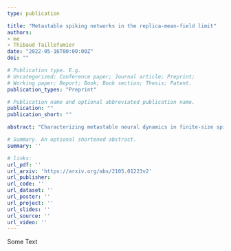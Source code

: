 ```yaml
---
type: publication

title: "Metastable spiking networks in the replica-mean-field limit"
authors:
- me
- Thibaud Taillefumier
date: "2022-05-16T00:00:00Z"
doi: ""

# Publication type. E.g.
# Uncategorized; Conference paper; Journal article; Preprint;
# Working paper; Report; Book; Book section; Thesis; Patent.
publication_types: "Preprint"

# Publication name and optional abbreviated publication name.
publication: ""
publication_short: ""

abstract: "Characterizing metastable neural dynamics in finite-size spiking networks remains a daunting challenge. We propose to address this challenge in the recently introduced replica-mean-field (RMF) limit. In this limit, networks are made of infinitely many replicas of the finite network of interest, but with randomized interactions across replica. Such randomization renders certain excitatory networks fully tractable at the cost of neglecting activity correlations, but with explicit dependence on the finite size of the neural constituents. However, metastable dynamics typically unfold in networks with mixed inhibition and excitation. Here, we extend the RMF computational framework to point-process-based neural network models with exponential stochastic intensities, allowing for mixed excitation and inhibition. Within this setting, we show that metastable finite-size networks admit multistable RMF limits, which are fully characterized by stationary firing rates. Technically, these stationary rates are determined as solutions to a set of delayed differential equations under certain regularity conditions that any physical solutions shall satisfy. We solve this original problem by combining the resolvent formalism and singular-perturbation theory. Importantly, we find that these rates specify probabilistic pseudo-equilibria which accurately capture the neural variability observed in the original finite-size network. We also discuss the emergence of metastability as a stochastic bifurcation, which can also be interpreted as a static phase transition in the RMF limits. In turn, we expect to leverage the static picture of RMF limits to infer purely dynamical features of metastable finite-size networks, such as the transition rates between pseudo-equilibria."

# Summary. An optional shortened abstract.
summary: ''

# links:
url_pdf: ''
url_arxiv: 'https://arxiv.org/abs/2105.01223v2'
url_publisher: 
url_code: ''
url_dataset: ''
url_poster: ''
url_project: ''
url_slides: ''
url_source: ''
url_video: ''
---
```


Some Text
